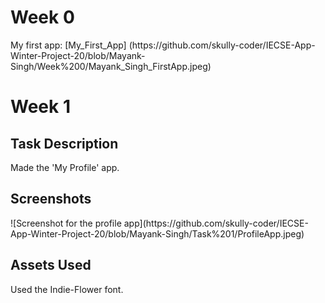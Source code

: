 <h1> Week 0 </h1>
My first app: [My_First_App] (https://github.com/skully-coder/IECSE-App-Winter-Project-20/blob/Mayank-Singh/Week%200/Mayank_Singh_FirstApp.jpeg)

<h1> Week 1 </h1>

<h2> Task Description </h2>
Made the 'My Profile' app.

<h2> Screenshots </h2>
![Screenshot for the profile app](https://github.com/skully-coder/IECSE-App-Winter-Project-20/blob/Mayank-Singh/Task%201/ProfileApp.jpeg)

<h2> Assets Used </h2>
Used the Indie-Flower font.